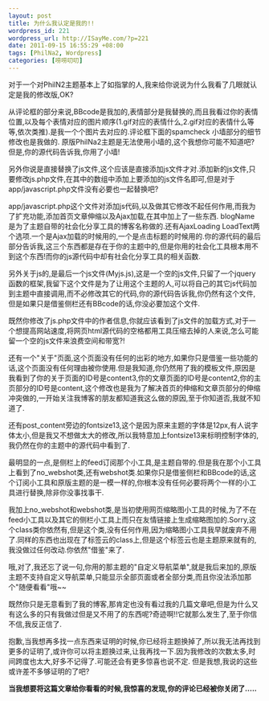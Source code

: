 ```yaml
--- 
layout: post
title: 为什么我认定是我的!!
wordpress_id: 221
wordpress_url: http://ISayMe.com/?p=221
date: 2011-09-15 16:55:29 +08:00
tags: [PhilNa2, Wordpress]
categories: [唠唠叨叨]
---
```

对于一个对PhilN2主题基本上了如指掌的人,我来给你说说为什么我看了几眼就认定是我的修改版,OK?

从评论框的部分来说,BBcode是我加的,表情部分是我替换的,而且我看过你的表情位置,以及每个表情对应的图片顺序(1.gif对应的表情什么,2.gif对应的表情什么等等,依次类推).是我一个个图片去对应的.评论框下面的spamcheck 小墙部分的细节修改也是我做的.
原版PhilNa2主题是无法使用小墙的,这个我想你可能不知道吧?但是,你的源代码告诉我,你用了小墙!

另外你说是直接替换了js文件,这个应该是直接添加js文件才对.添加新的js文件,只要修改js.php文件,在其中的数组中添加上要添加的js文件名即可,但是对于app/javascript.php文件没有必要也一起替换吧?

app/javascript.php这个文件对添加js代码,以及做其它修改不起任何作用,而我为了扩充功能,添加首页文章伸缩以及Ajax加载,在其中加上了一些东西. blogName是为了主题自带的社会化分享工具的博客名称做的.还有AjaxLoading LoadText两个选项.一个是Ajax加载的时候用的,一个是点击标题的时候用的.你的源代码的最后部分告诉我,这三个东西都是存在于你的主题中的,但是你用的社会化工具根本用不到这个东西!而你的js源代码中却有社会化分享工具的相关函数.

另外关于js的,是最后一个js文件(Myjs.js),这是一个空的js文件,只留了一个jquery函数的框架,我留下这个文件是为了让用这个主题的人,可以将自己的其它js代码加到主题中直接调用,而不必修改其它的代码,你的源代码告诉我,你仍然有这个文件,但是如果只是借鉴侧栏还有BBcode的话,你没必要加这个文件.

既然你修改了js.php文件中的作者信息,你就应该看到了js文件的加载方式,对于一个想提高网站速度,将网页html源代码的空格都用工具压缩去掉的人来说,怎么可能留一个空的js文件来浪费空间和带宽?!

还有一个"关于"页面,这个页面没有任何的出彩的地方,如果你只是借鉴一些功能的话,这个页面没有任何理由被你使用.但是我知道,你仍然用了我的模板文件,原因是我看到了你的关于页面的ID号是content3,你的文章页面的ID号是content2,你的主页部分的ID号是content,这个修改也是我为了解决首页的伸缩和文章页部分的伸缩冲突做的,一开始关注我博客的朋友都知道我这么做的原因,至于你知道否,我就不知道了.

还有post_content旁边的fontsize13,这个是因为原来主题的字体是12px,有人说字体太小,但是我又不想做太大的修改,所以我特意加上fontsize13来标明控制字体的,我仍然在你的主题中的源代码中看到了.

最明显的一点,是侧栏上的feed订阅那个小工具,是主题自带的.但是我在那个小工具上看到了no_webshot类,还有webshot类.如果你只是借鉴侧栏和BBcode的话,这个订阅小工具和原版主题的是一模一样的,你根本没有任何必要将两个一样的小工具进行替换,除非你没事找事干.

我加上no_webshot和webshot类,是当初使用网页缩略图小工具的时候,为了不在feed小工具以及其它的侧栏小工具上而只在友情链接上生成缩略图加的.Sorry,这个class类你依然有,但是这个类,没有任何作用,因为缩略图小工具我早就废弃不用了.同样的东西也出现在了标签云的class上,但是这个标签云也是主题原来就有的,我没做过任何改动.你依然"借鉴"来了.

哦,对了,我还忘了说一句,你用的那主题的"自定义导航菜单",就是我后来加的,原版主题不支持自定义导航菜单,只能显示全部页面或者全部分类,而且你没法添加那个"随便看看"哦~~

既然你只是无意看到了我的博客,那肯定也没有看过我的几篇文章吧,但是为什么又有这么多的只有我做过但是又不用了的东西呢?奇迹啊!!它就那么发生了,至于你信不信,我反正信了.

抱歉,当我想再多找一点东西来证明的时候,你已经将主题换掉了,所以我无法再找到更多的证明了,或许你可以将主题换过来,让我再找一下.因为我修改的次数太多,时间跨度也太大,好多不记得了.可能还会有更多惊喜也说不定.
但是我想,我说的这些或许差不多够证明的了吧?

__当我想要将这篇文章给你看看的时候,我惊喜的发现,你的评论已经被你关闭了.....__
